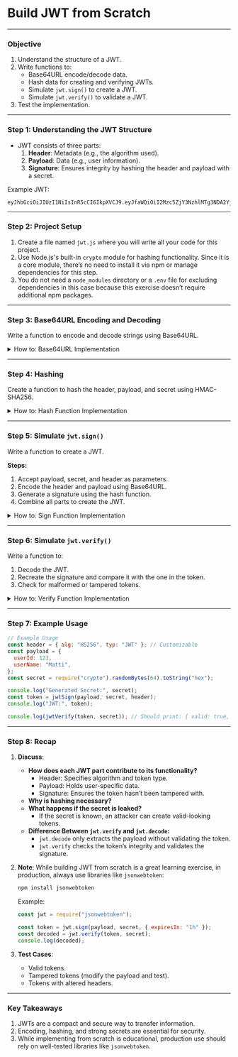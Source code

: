 # Build JWT from Scratch

---

### **Objective**

1. Understand the structure of a JWT.
2. Write functions to:
   - Base64URL encode/decode data.
   - Hash data for creating and verifying JWTs.
   - Simulate `jwt.sign()` to create a JWT.
   - Simulate `jwt.verify()` to validate a JWT.
3. Test the implementation.

---

### **Step 1: Understanding the JWT Structure**

- JWT consists of three parts:
  1. **Header**: Metadata (e.g., the algorithm used).
  2. **Payload**: Data (e.g., user information).
  3. **Signature**: Ensures integrity by hashing the header and payload with a secret.

Example JWT:
```plaintext
eyJhbGciOiJIUzI1NiIsInR5cCI6IkpXVCJ9.eyJfaWQiOiI2Mzc5ZjY3NzhlMTg3NDA2YjY0Mzk2YjciLCJpYXQiOjE2Njg5MzczMzYsImV4cCI6MTY2OTE5NjUzNn0.dWq1GPvujtGp168vSu3z_dtZBNd_ohl0HNi1vylqjT8
```

---

### **Step 2: Project Setup**

1. Create a file named `jwt.js` where you will write all your code for this project.
2. Use Node.js's built-in `crypto` module for hashing functionality. Since it is a core module, there’s no need to install it via npm or manage dependencies for this step.
3. You do not need a `node_modules` directory or a `.env` file for excluding dependencies in this case because this exercise doesn’t require additional npm packages.

---

### **Step 3: Base64URL Encoding and Decoding**

Write a function to encode and decode strings using Base64URL.

<details>
<summary>How to: Base64URL Implementation</summary>

```javascript
// Helper: Base64URL Encode/Decode

// Encode to Base64URL
function base64UrlEncode(data) {
    return Buffer.from(data)              // Convert the input string into a Buffer (binary data)
        .toString("base64")               // Encode that binary data into standard Base64
        .replace(/=/g, "")                // Remove '=' padding (optional in Base64URL)
        .replace(/\+/g, "-")              // Replace '+' with '-' (URL-safe)
        .replace(/\//g, "_");              // Replace '/' with '_' (URL-safe)
}

// Decode from Base64URL
function base64UrlDecode(encodedData) {
    const base64 = encodedData
        .replace(/-/g, "+")               // Convert '-' back to '+'
        .replace(/_/g, "/");               // Convert '_' back to '/'
    return Buffer.from(base64, "base64")   // Decode Base64 back to bytes
        .toString();                       // Convert bytes back to a normal string
}

// Test
console.log("Encoded Data:", base64UrlEncode("hello")); // aGVsbG8
console.log("Decoded Data:", base64UrlDecode("aGVsbG8")); // hello
```

**Why Base64URL?**
- URLs are unsafe for `+` and `/`, so Base64URL replaces them with `-` and `_` respectively.
- Trailing `=` padding is removed.

</details>

---

### **Step 4: Hashing**

Create a function to hash the header, payload, and secret using HMAC-SHA256. 

<details>
<summary>How to: Hash Function Implementation</summary>

```javascript
const crypto = require("crypto");

// Hash function
function hash(payload, secret, header) {
  const encodedHeader = base64UrlEncode(JSON.stringify(header));
  const encodedPayload = base64UrlEncode(JSON.stringify(payload));
  return crypto
    .createHmac("sha256", secret)
    .update(`${encodedHeader}.${encodedPayload}`)
    .digest("hex");
}

// Test
// const header1 = { alg: "HS256", typ: "JWT" }; // Customizable
// const payload1 = { userId: 123, exp: Math.floor(Date.now() / 1000) + 60 }; // Custom payload
// const secret1 = "my-secret-key";

// console.log("Hash:", hash(payload1, secret1, header1));
```

> **Note:** In real applications, you should use a strong secret and save it in `.env` file. You can generate one as follows: 
```javascript
const mySecret = require("crypto").randomBytes(64).toString("hex");
console.log("Generated Secret:", mySecret); // Example strong secret
```

</details>


---

### **Step 5: Simulate `jwt.sign()`**

Write a function to create a JWT. 

**Steps:**
1. Accept payload, secret, and header as parameters.
2. Encode the header and payload using Base64URL.
3. Generate a signature using the hash function.
4. Combine all parts to create the JWT.

<details>
<summary>How to: Sign Function Implementation</summary>

```javascript
// Simulate jwt.sign()
function jwtSign(payload, secret, header = { alg: "HS256", typ: "JWT" }) {
  // Step 1: Encode header and payload to Base64URL
  const encodedHeader = base64UrlEncode(JSON.stringify(header));
  const encodedPayload = base64UrlEncode(JSON.stringify(payload));

  // Step 2: Create a signature using the encoded header, payload, and secret
  const signature = hash(payload, secret, header);

  // Step 3: Combine all parts into the JWT structure
  return `${encodedHeader}.${encodedPayload}.${signature}`;
}

// Example Usage
// const payload2 = { userId: 123, exp: Math.floor(Date.now() / 1000) + 60 }; // Expires in 60 seconds
// const mySecret2 = require("crypto").randomBytes(64).toString("hex"); // Strong secret
// const header2 = { alg: "HS256", typ: "JWT" }; // Customizable

// console.log("Generated Secret:", mySecret2);
// const token2 = jwtSign(payload2, mySecret2, header2);
// console.log("JWT:", token2);
```
</details>

---

### **Step 6: Simulate `jwt.verify()`**

Write a function to:
1. Decode the JWT.
2. Recreate the signature and compare it with the one in the token.
3. Check for malformed or tampered tokens.

<details>
<summary>How to: Verify Function Implementation</summary>

```javascript
// Simulate jwt.verify()
function jwtVerify(token, secret) {
  const [encodedHeader, encodedPayload, signature] = token.split(".");

  if (!encodedHeader || !encodedPayload || !signature) {
    return { valid: false, error: "Malformed token" };
  }

  // Decode header and payload
  const header = JSON.parse(base64UrlDecode(encodedHeader));
  const payload = JSON.parse(base64UrlDecode(encodedPayload));

  // Recreate signature
  const validSignature = hash(payload, secret, header);

  // Compare signatures
  if (validSignature !== signature) {
    return { valid: false, error: "Invalid signature" };
  }

  return { valid: true, payload: payload };
}

// Example Usage
console.log(jwtVerify(token2, mySecret2)); // Should return: { valid: true, payload: { userId: 123, userName: "Matti" } }
```
</details>


---

### **Step 7: Example Usage**

```javascript
// Example Usage
const header = { alg: "HS256", typ: "JWT" }; // Customizable
const payload = {
  userId: 123,
  userName: "Matti",
}; 
const secret = require("crypto").randomBytes(64).toString("hex");

console.log("Generated Secret:", secret);
const token = jwtSign(payload, secret, header);
console.log("JWT:", token);

console.log(jwtVerify(token, secret)); // Should print: { valid: true, payload: { userId: 123, userName: "Matti" } }
```
---

### **Step 8: Recap**

1. **Discuss**:
   - **How does each JWT part contribute to its functionality?**
     - Header: Specifies algorithm and token type.
     - Payload: Holds user-specific data.
     - Signature: Ensures the token hasn’t been tampered with.
   - **Why is hashing necessary?**
   - **What happens if the secret is leaked?**
     - If the secret is known, an attacker can create valid-looking tokens.
   - **Difference Between `jwt.verify` and `jwt.decode`:**
     - `jwt.decode` only extracts the payload without validating the token.
     - `jwt.verify` checks the token’s integrity and validates the signature.

2. **Note**:
   While building JWT from scratch is a great learning exercise, in production, always use libraries like `jsonwebtoken`:
   ```bash
   npm install jsonwebtoken
   ```
   Example:
   ```javascript
   const jwt = require("jsonwebtoken");

   const token = jwt.sign(payload, secret, { expiresIn: "1h" });
   const decoded = jwt.verify(token, secret);
   console.log(decoded);
   ```

2. **Test Cases**:
   - Valid tokens.
   - Tampered tokens (modify the payload and test).
   - Tokens with altered headers.

---

### **Key Takeaways**

1. JWTs are a compact and secure way to transfer information.
2. Encoding, hashing, and strong secrets are essential for security.
3. While implementing from scratch is educational, production use should rely on well-tested libraries like `jsonwebtoken`.

